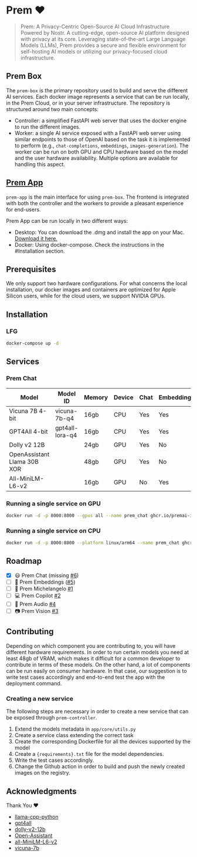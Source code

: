 # Prem ❤️

> Prem: A Privacy-Centric Open-Source AI Cloud Infrastructure Powered by Nostr. A cutting-edge, open-source AI platform designed with privacy at its core. Leveraging state-of-the-art Large Language Models (LLMs), Prem provides a secure and flexible environment for self-hosting AI models or utilizing our privacy-focused cloud infrastructure.

## Prem Box

The `prem-box` is the primary repository used to build and serve the different AI services. Each docker image represents a service that can be run locally, in the Prem Cloud, or in your server infrastructure. The repository is structured around two main concepts:

- Controller: a simplified FastAPI web server that uses the docker engine to run the different images.
- Worker: a single AI service exposed with a FastAPI web server using similar endpoints to those of OpenAI based on the task it is implemented to perform (e.g., `chat-completions`, `embeddings`, `images-generation`).
The worker can be run on both GPU and CPU hardware based on the model and the user hardware availability. Multiple options are available for handling this aspect.

## [Prem App](https://github.com/premAI-io/prem-app)

`prem-app` is the main interface for using `prem-box`. The frontend is integrated with both the controller and the workers to provide a pleasant experience for end-users.

Prem App can be run locally in two different ways:

- Desktop: You can download the .dmg and install the app on your Mac. [Download it here.](https://google.com)
- Docker: Using docker-compose. Check the instructions in the #Installation section.

## Prerequisites

We only support two hardware configurations. For what concerns the local installation, our docker images and containers are optimized for Apple Silicon users, while for the cloud users, we support NVIDIA GPUs.

## Installation

### LFG

```bash
docker-compose up -d
```
## Services

### Prem Chat

| Model                                     | Model ID                    | Memory              | Device  | Chat | Embeddings |
| ----------------------------------------- | --------------------------- | ------------------- | ------- | ---- | ---------- |
| Vicuna 7B 4-bit                           | vicuna-7b-q4                | 16gb                | CPU     | Yes  | Yes        |
| GPT4All 4-bit                             | gpt4all-lora-q4             | 16gb                | CPU     | Yes  | Yes        |
| Dolly v2 12B                              |                             | 24gb                | GPU     | Yes  | No         |
| OpenAssistant Llama 30B XOR               |                             | 48gb                | GPU     | Yes  | No         |
| All-MiniLM-L6-v2                          |                             | 16gb                | GPU     | No   | Yes        |

### Running a single service on GPU

```bash
docker run -d -p 8000:8000 --gpus all --name prem_chat ghcr.io/premai-io/prem-chat-{model_id}-gpu:latest
```
### Running a single service on CPU

```bash
docker run -d -p 8000:8000 --platform linux/arm64 --name prem_chat ghcr.io/premai-io/prem-chat-{model_id}-m1:latest
```

## Roadmap

- [x] 😃 Prem Chat (missing [#6](https://github.com/premAI-io/ai-box/issues/6))
- [ ] 📕 Prem Embeddings ([#5](https://github.com/premAI-io/ai-box/issues/5))
- [ ] 🎨 Prem Michelangelo [#1](https://github.com/premAI-io/ai-box/issues/1)
- [ ] 💻 Prem Copilot [#2](https://github.com/premAI-io/ai-box/issues/2)
- [ ] 🎵 Prem Audio [#4](https://github.com/premAI-io/ai-box/issues/4)
- [ ] 📷 Prem Vision [#3](https://github.com/premAI-io/ai-box/issues/3)

## Contributing

Depending on which component you are contributing to, you will have different hardware requirements. In order to run certain models you need at least 48gb of VRAM, which makes it difficult for a common developer to contribute in terms of these models. On the other hand, a lot of components can be run easily on consumer hardware. In that case, our suggestion is to write test cases accordingly and end-to-end test the app with the deployment command.

### Creating a new service

The following steps are necessary in order to create a new service that can be exposed through `prem-controller`.

1. Extend the models metadata in `app/core/utils.py`
2. Create a service class extending the correct task
3. Create the corresponding Dockerfile for all the devices supported by the model
4. Create a `{requirements}.txt` file for the model dependencies.
5. Write the test cases accordingly.
6. Change the Github action in order to build and push the newly created images on the registry.

## Acknowledgments

Thank You ❤️

- [llama-cpp-python](https://github.com/abetlen/llama-cpp-python)
- [gpt4all](https://github.com/nomic-ai/gpt4all)
- [dolly-v2-12b](https://huggingface.co/databricks/dolly-v2-12b)
- [Open-Assistant](https://github.com/LAION-AI/Open-Assistant)
- [all-MiniLM-L6-v2](https://huggingface.co/sentence-transformers/all-MiniLM-L6-v2)
- [vicuna-7b](https://github.com/lm-sys/FastChat)
